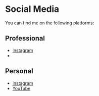 # Social Media

You can find me on the following platforms:

## Professional

- [Instagram](https://www.instagram.com/clemsonmensrugby/)
- 

## Personal
- [Instagram](https://www.instagram.com/coledigregorio/)
- [YouTube](https://www.youtube.com/@coledigregorio4176)

